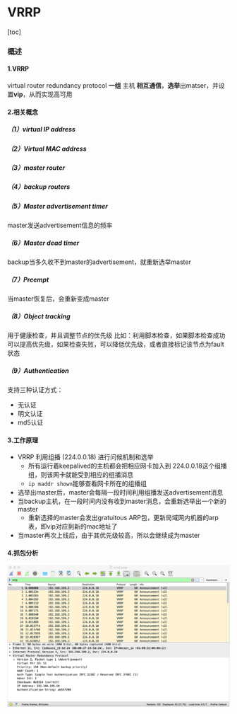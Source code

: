 # VRRP
[toc]

### 概述

#### 1.VRRP
virtual router redundancy protocol
**一组** 主机 **相互通信**，**选举**出matser，并设置**vip**，从而实现高可用

#### 2.相关概念
##### （1）virtual IP address
##### （2）Virtual MAC address
##### （3）master router
##### （4）backup routers
##### （5）Master advertisement timer
master发送advertisement信息的频率
##### （6）Master dead timer
backup当多久收不到master的advertisement，就重新选举master
##### （7）Preempt
当master恢复后，会重新变成master
##### （8）Object tracking
用于健康检查，并且调整节点的优先级
比如：利用脚本检查，如果脚本检查成功可以提高优先级，如果检查失败，可以降低优先级，或者直接标记该节点为fault状态
##### （9）Authentication
支持三种认证方式：
* 无认证
* 明文认证
* md5认证

#### 3.工作原理
* VRRP 利用组播 (224.0.0.18) 进行问候机制和选举
  * 所有运行着keepalived的主机都会把相应网卡加入到 224.0.0.18这个组播组，则该网卡就能受到相应的组播消息
  * `ip maddr shown`能够查看网卡所在的组播组
* 选举出master后，master会每隔一段时间利用组播发送advertisement消息
* 当backup主机，在一段时间内没有收到master消息，会重新选举出一个新的master
  * 重新选择的master会发出gratuitous ARP包，更新局域网内机器的arp表，即vip对应到新的mac地址了
* 当master再次上线后，由于其优先级较高，所以会继续成为master

#### 4.抓包分析
![](./imgs/vrrp_01.png)
